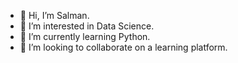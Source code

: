 - 👋 Hi, I’m Salman.
- 👀 I’m interested in Data Science.
- 🌱 I’m currently learning Python.
- 💞️ I’m looking to collaborate on a learning platform.

<!---
Iamsalmaaan/Iamsalmaaan is a ✨ special ✨ repository because its `README.md` (this file) appears on your GitHub profile.
You can click the Preview link to take a look at your changes.
--->
